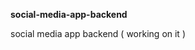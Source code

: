 **social-media-app-backend**             
             
social media app backend ( working on it )               
     
    
 
  
  
 
